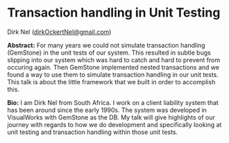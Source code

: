 # Transaction handling in Unit Testing
Dirk Nel (dirkOckertNel@gmail.com)

**Abstract:**
For many years we could not simulate transaction handling (GemStone) in the unit tests of our system.
This resulted in subtle bugs slipping into our system which was hard to catch and hard to prevent from occuring again.
Then GemStone implemented nested transactions and we found a way to use them to simulate transaction handling in our unit tests.
This talk is about the little framework that we built in order to accomplish this.
 
**Bio:** 
I am Dirk Nel from South Africa.  I work on a client liability system that has been around since the early 1990s.
The system was developed in VisualWorks with GemStone as the DB.
My talk will give highlights of our journey with regards to how we do development and specifically looking at
unit testing and transaction handling within those unit tests.
